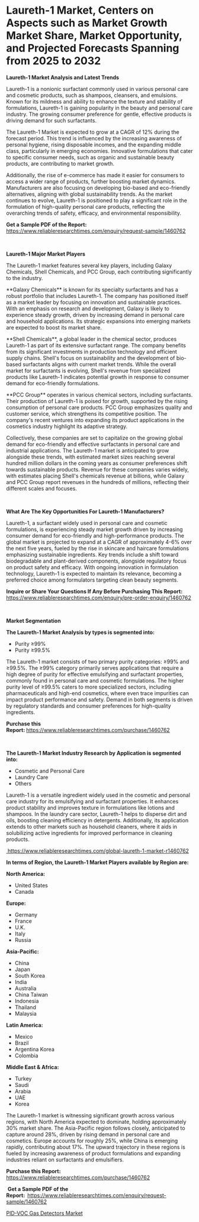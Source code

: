 <p><h1>Laureth-1 Market, Centers on Aspects such as Market Growth Market Share, Market Opportunity, and Projected Forecasts Spanning from 2025 to 2032</h1></p><p><strong>Laureth-1 Market Analysis and Latest Trends</strong></p>
<p><p>Laureth-1 is a nonionic surfactant commonly used in various personal care and cosmetic products, such as shampoos, cleansers, and emulsions. Known for its mildness and ability to enhance the texture and stability of formulations, Laureth-1 is gaining popularity in the beauty and personal care industry. The growing consumer preference for gentle, effective products is driving demand for such surfactants.</p><p>The Laureth-1 Market is expected to grow at a CAGR of 12% during the forecast period. This trend is influenced by the increasing awareness of personal hygiene, rising disposable incomes, and the expanding middle class, particularly in emerging economies. Innovative formulations that cater to specific consumer needs, such as organic and sustainable beauty products, are contributing to market growth.</p><p>Additionally, the rise of e-commerce has made it easier for consumers to access a wider range of products, further boosting market dynamics. Manufacturers are also focusing on developing bio-based and eco-friendly alternatives, aligning with global sustainability trends. As the market continues to evolve, Laureth-1 is positioned to play a significant role in the formulation of high-quality personal care products, reflecting the overarching trends of safety, efficacy, and environmental responsibility.</p></p>
<p><strong>Get a Sample PDF of the Report:&nbsp;</strong> <a href="https://www.reliableresearchtimes.com/enquiry/request-sample/1460762?utm_campaign=2931&utm_medium=2&utm_source=Github&utm_content=ia&utm_term=24032025&utm_id=laureth-1">https://www.reliableresearchtimes.com/enquiry/request-sample/1460762</a></p>
<p>&nbsp;</p>
<p><strong>Laureth-1 Major Market Players</strong></p>
<p><p>The Laureth-1 market features several key players, including Galaxy Chemicals, Shell Chemicals, and PCC Group, each contributing significantly to the industry.</p><p>**Galaxy Chemicals** is known for its specialty surfactants and has a robust portfolio that includes Laureth-1. The company has positioned itself as a market leader by focusing on innovation and sustainable practices. With an emphasis on research and development, Galaxy is likely to experience steady growth, driven by increasing demand in personal care and household applications. Its strategic expansions into emerging markets are expected to boost its market share.</p><p>**Shell Chemicals**, a global leader in the chemical sector, produces Laureth-1 as part of its extensive surfactant range. The company benefits from its significant investments in production technology and efficient supply chains. Shell's focus on sustainability and the development of bio-based surfactants aligns with current market trends. While the overall market for surfactants is evolving, Shell's revenue from specialized products like Laureth-1 indicates potential growth in response to consumer demand for eco-friendly formulations.</p><p>**PCC Group** operates in various chemical sectors, including surfactants. Their production of Laureth-1 is poised for growth, supported by the rising consumption of personal care products. PCC Group emphasizes quality and customer service, which strengthens its competitive position. The company's recent ventures into expanding its product applications in the cosmetics industry highlight its adaptive strategy.</p><p>Collectively, these companies are set to capitalize on the growing global demand for eco-friendly and effective surfactants in personal care and industrial applications. The Laureth-1 market is anticipated to grow alongside these trends, with estimated market sizes reaching several hundred million dollars in the coming years as consumer preferences shift towards sustainable products. Revenue for these companies varies widely, with estimates placing Shell's chemicals revenue at billions, while Galaxy and PCC Group report revenues in the hundreds of millions, reflecting their different scales and focuses.</p></p>
<p>&nbsp;</p>
<p><strong>What Are The Key Opportunities For Laureth-1 Manufacturers?</strong></p>
<p><p>Laureth-1, a surfactant widely used in personal care and cosmetic formulations, is experiencing steady market growth driven by increasing consumer demand for eco-friendly and high-performance products. The global market is projected to expand at a CAGR of approximately 4-6% over the next five years, fueled by the rise in skincare and haircare formulations emphasizing sustainable ingredients. Key trends include a shift toward biodegradable and plant-derived components, alongside regulatory focus on product safety and efficacy. With ongoing innovation in formulation technology, Laureth-1 is expected to maintain its relevance, becoming a preferred choice among formulators targeting clean beauty segments.</p></p>
<p><strong>Inquire or Share Your Questions If Any Before Purchasing This Report:</strong> <a href="https://www.reliableresearchtimes.com/enquiry/pre-order-enquiry/1460762?utm_campaign=2931&utm_medium=2&utm_source=Github&utm_content=ia&utm_term=24032025&utm_id=laureth-1">https://www.reliableresearchtimes.com/enquiry/pre-order-enquiry/1460762</a></p>
<p>&nbsp;</p>
<p><strong>Market Segmentation</strong></p>
<p><strong>The Laureth-1 Market Analysis by types is segmented into:</strong></p>
<p><ul><li>Purity ≥99%</li><li>Purity ≥99.5%</li></ul></p>
<p><p>The Laureth-1 market consists of two primary purity categories: ≥99% and ≥99.5%. The ≥99% category primarily serves applications that require a high degree of purity for effective emulsifying and surfactant properties, commonly found in personal care and cosmetic formulations. The higher purity level of ≥99.5% caters to more specialized sectors, including pharmaceuticals and high-end cosmetics, where even trace impurities can impact product performance and safety. Demand in both segments is driven by regulatory standards and consumer preferences for high-quality ingredients.</p></p>
<p><strong>Purchase this Report:&nbsp;</strong><a href="https://www.reliableresearchtimes.com/purchase/1460762?utm_campaign=2931&utm_medium=2&utm_source=Github&utm_content=ia&utm_term=24032025&utm_id=laureth-1">https://www.reliableresearchtimes.com/purchase/1460762</a></p>
<p>&nbsp;</p>
<p><strong>The Laureth-1 Market Industry Research by Application is segmented into:</strong></p>
<p><ul><li>Cosmetic and Personal Care</li><li>Laundry Care</li><li>Others</li></ul></p>
<p><p>Laureth-1 is a versatile ingredient widely used in the cosmetic and personal care industry for its emulsifying and surfactant properties. It enhances product stability and improves texture in formulations like lotions and shampoos. In the laundry care sector, Laureth-1 helps to disperse dirt and oils, boosting cleaning efficiency in detergents. Additionally, its application extends to other markets such as household cleaners, where it aids in solubilizing active ingredients for improved performance in cleaning products.</p></p>
<p><a href="https://www.reliableresearchtimes.com/global-laureth-1-market-r1460762?utm_campaign=2931&utm_medium=2&utm_source=Github&utm_content=ia&utm_term=24032025&utm_id=laureth-1">&nbsp;https://www.reliableresearchtimes.com/global-laureth-1-market-r1460762</a></p>
<p><strong>In terms of Region, the Laureth-1 Market Players available by Region are:</strong></p>
<p>
    <p> <strong> North America: </strong>
        <ul>
            <li>United States</li>
            <li>Canada</li>
        </ul>
        </p> 
    <p> <strong> Europe: </strong>
        <ul>
            <li>Germany</li>
            <li>France</li>
            <li>U.K.</li>
            <li>Italy</li>
            <li>Russia</li>
        </ul>
        </p> 
    <p> <strong> Asia-Pacific: </strong>
        <ul>
            <li>China</li>
            <li>Japan</li>
            <li>South Korea</li>
            <li>India</li>
            <li>Australia</li>
            <li>China Taiwan</li>
            <li>Indonesia</li>
            <li>Thailand</li>
            <li>Malaysia</li>
        </ul>
        </p> 
    <p> <strong> Latin America: </strong>
        <ul>
            <li>Mexico</li>
            <li>Brazil</li>
            <li>Argentina Korea</li>
            <li>Colombia</li>
        </ul>
        </p> 
    <p> <strong> Middle East & Africa: </strong>
        <ul>
            <li>Turkey</li>
            <li>Saudi</li>
            <li>Arabia</li>
            <li>UAE</li>
            <li>Korea</li>
        </ul>
    </p>
    </p>
<p><p>The Laureth-1 market is witnessing significant growth across various regions, with North America expected to dominate, holding approximately 30% market share. The Asia-Pacific region follows closely, anticipated to capture around 28%, driven by rising demand in personal care and cosmetics. Europe accounts for roughly 25%, while China is emerging rapidly, contributing about 17%. The upward trajectory in these regions is fueled by increasing awareness of product formulations and expanding industries reliant on surfactants and emulsifiers.</p></p>
<p><strong>Purchase this Report: </strong><a href="https://www.reliableresearchtimes.com/purchase/1460762?utm_campaign=2931&utm_medium=2&utm_source=Github&utm_content=ia&utm_term=24032025&utm_id=laureth-1">https://www.reliableresearchtimes.com/purchase/1460762</a></p>
<p>&nbsp;<strong>Get a Sample PDF of the Report:&nbsp;&nbsp;</strong><a href="https://www.reliableresearchtimes.com/enquiry/request-sample/1460762?utm_campaign=2931&utm_medium=2&utm_source=Github&utm_content=ia&utm_term=24032025&utm_id=laureth-1">https://www.reliableresearchtimes.com/enquiry/request-sample/1460762</a></p>
<p><strong></strong></p>
<p><p><a href="https://github.com/dailyspunj47/Market-Research-Report-List-1/blob/main/pid-voc-gas-detectors-market.md?utm_campaign=2931&utm_medium=2&utm_source=Github&utm_content=ia&utm_term=24032025&utm_id=laureth-1">PID-VOC Gas Detectors Market</a></p></p>